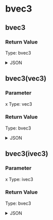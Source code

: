 # bvec3

## bvec3


### Return Value

  Type: bvec3

<details><summary>JSON</summary>

```
{
  "Type": "bvec3",
  "Name": "bvec3",
  "Value": "false false false",
  "Category": 6,
  "InputPins": [],
  "OutputPins": [
    {
      "Id": "",
      "Type": "bvec3"
    }
  ]
}
```

</details>

## bvec3(vec3)

### Parameter

x
  Type: vec3

### Return Value

  Type: bvec3

<details><summary>JSON</summary>

```
{
  "Type": "bvec3(vec3)",
  "Name": "bvec3(vec3)",
  "Category": 1,
  "InputPins": [
    {
      "Connection": null,
      "Id": "x",
      "Type": "vec3"
    }
  ],
  "OutputPins": [
    {
      "Id": "",
      "Type": "bvec3"
    }
  ]
}
```

</details>

## bvec3(ivec3)

### Parameter

x
  Type: ivec3

### Return Value

  Type: bvec3

<details><summary>JSON</summary>

```
{
  "Type": "bvec3(ivec3)",
  "Name": "bvec3(ivec3)",
  "Category": 1,
  "InputPins": [
    {
      "Connection": null,
      "Id": "x",
      "Type": "ivec3"
    }
  ],
  "OutputPins": [
    {
      "Id": "",
      "Type": "bvec3"
    }
  ]
}
```

</details>


